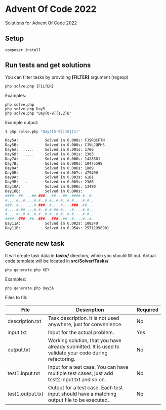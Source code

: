 # Advent Of Code 2022
Solutions for Advent Of Code 2022

## Setup
```shell
composer install
```

## Run tests and get solutions
You can filter tasks by providing **[FILTER]** argument (regexp)
```shell
php solve.php [FILTER]
```

Examples:
```shell
php solve.php
php solve.php Day5
php solve.php "Day[0-9]{1,2}B"
```

Example output:
```bash
$ php solve.php "Day([5-9]|10|11)"

Day5A:	.         Solved in 0.000s: FJSRQCFTN
Day5B:	.         Solved in 0.000s: CJVLJQPHS
Day6A:	.....     Solved in 0.001s: 1766
Day6B:	.....     Solved in 0.001s: 2383
Day7A:	.         Solved in 0.000s: 1428881
Day7B:	.         Solved in 0.000s: 10475598
Day8A:	.         Solved in 0.006s: 1809
Day8B:	.         Solved in 0.007s: 479400
Day9A:	.         Solved in 0.003s: 6181
Day9B:	..        Solved in 0.009s: 2386
Day10A:	.         Solved in 0.000s: 13480
Day10B:	.         Solved in 0.000s:
####..##....##.###...##...##..####.#..#.
#....#..#....#.#..#.#..#.#..#.#....#.#..
###..#.......#.###..#....#....###..##...
#....#.##....#.#..#.#.##.#....#....#.#..
#....#..#.#..#.#..#.#..#.#..#.#....#.#..
####..###..##..###...###..##..#....#..#.
Day11A:	.         Solved in 0.002s: 108240
Day11B:	.         Solved in 0.954s: 25712998901
```

## Generate new task
It will create task data in **tasks/** directory, which you should fill out. Actual code template will be located in **src/Solver/Tasks/**


```shell
php generate.php KEY
```

Examples:
```shell
php generate.php Day5A
```

Files to fill:

| File             | Description                                                                                             | Required |
|------------------|---------------------------------------------------------------------------------------------------------|----------|
| description.txt  | Task description. It is not used anywhere, just for convenience.                                        | No       |
| input.txt        | Input for the actual problem.                                                                           | Yes      |
| output.txt       | Working solution, that you have already submitted. It is used to validate your code during refactoring. | No       |
| test1.input.txt  | Input for a test case. You can have multiple test cases, just add test2.input.txt and so on.            | No       |
| test1.output.txt | Output for a test case. Each test input should have a matching output file to be executed.              | No       |
